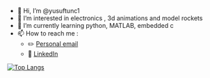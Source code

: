 - 👋 Hi, I’m @yusuftunc1
- 👀 I’m interested in electronics , 3d animations and model rockets
- 🌱 I’m currently learning python, MATLAB, embedded c
- 📫 How to reach me :
  - :pencil2: [Personal email](yusuftuncase@gmail.com)
  - :office: [LinkedIn](www.linkedin.com/in/yusuftunç)



[![Top Langs](https://github-readme-stats.vercel.app/api/top-langs/?username=yusuftunc1)](https://github.com/yusuftunc1/github-readme-stats)
<!---
yusuftunc1/yusuftunc1 is a ✨ special ✨ repository because its `README.md` (this file) appears on your GitHub profile.
You can click the Preview link to take a look at your changes.
--->
